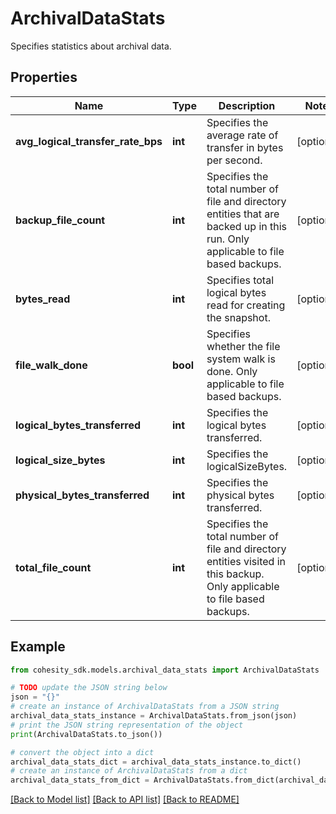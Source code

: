 # ArchivalDataStats

Specifies statistics about archival data.

## Properties

Name | Type | Description | Notes
------------ | ------------- | ------------- | -------------
**avg_logical_transfer_rate_bps** | **int** | Specifies the average rate of transfer in bytes per second. | [optional] 
**backup_file_count** | **int** | Specifies the total number of file and directory entities that are backed up in this run. Only applicable to file based backups. | [optional] 
**bytes_read** | **int** | Specifies total logical bytes read for creating the snapshot. | [optional] 
**file_walk_done** | **bool** | Specifies whether the file system walk is done. Only applicable to file based backups. | [optional] 
**logical_bytes_transferred** | **int** | Specifies the logical bytes transferred. | [optional] 
**logical_size_bytes** | **int** | Specifies the logicalSizeBytes. | [optional] 
**physical_bytes_transferred** | **int** | Specifies the physical bytes transferred. | [optional] 
**total_file_count** | **int** | Specifies the total number of file and directory entities visited in this backup. Only applicable to file based backups. | [optional] 

## Example

```python
from cohesity_sdk.models.archival_data_stats import ArchivalDataStats

# TODO update the JSON string below
json = "{}"
# create an instance of ArchivalDataStats from a JSON string
archival_data_stats_instance = ArchivalDataStats.from_json(json)
# print the JSON string representation of the object
print(ArchivalDataStats.to_json())

# convert the object into a dict
archival_data_stats_dict = archival_data_stats_instance.to_dict()
# create an instance of ArchivalDataStats from a dict
archival_data_stats_from_dict = ArchivalDataStats.from_dict(archival_data_stats_dict)
```
[[Back to Model list]](../README.md#documentation-for-models) [[Back to API list]](../README.md#documentation-for-api-endpoints) [[Back to README]](../README.md)


